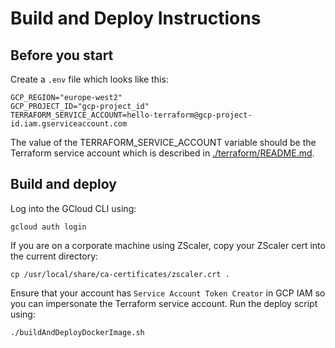 # Build and Deploy Instructions

## Before you start
Create a `.env` file which looks like this:
```shell
GCP_REGION="europe-west2"
GCP_PROJECT_ID="gcp-project_id"
TERRAFORM_SERVICE_ACCOUNT=hello-terraform@gcp-project-id.iam.gserviceaccount.com
```
The value of the TERRAFORM_SERVICE_ACCOUNT variable should be the Terraform service account which is described in [./terraform/README.md](./terraform/README.md).

## Build and deploy
Log into the GCloud CLI using:
```shell
gcloud auth login
```

If you are on a corporate machine using ZScaler, copy your ZScaler cert into the current directory:
```shell
cp /usr/local/share/ca-certificates/zscaler.crt .     
```

Ensure that your account has `Service Account Token Creator` in GCP IAM so you can impersonate the Terraform service account.
Run the deploy script using:
```shell
./buildAndDeployDockerImage.sh
```

